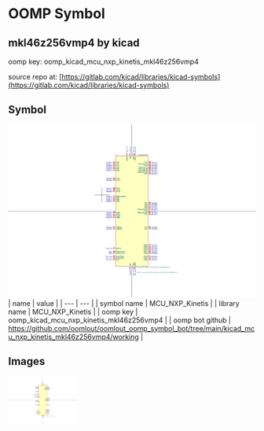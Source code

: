 # OOMP Symbol  
## mkl46z256vmp4  by kicad  
  
oomp key: oomp_kicad_mcu_nxp_kinetis_mkl46z256vmp4  
  
source repo at: [https://gitlab.com/kicad/libraries/kicad-symbols](https://gitlab.com/kicad/libraries/kicad-symbols)  
## Symbol  
  
[![working.png](working_600.png)](working.png)  
| name | value | 
| --- | --- | 
| symbol name | MCU_NXP_Kinetis | 
| library name | MCU_NXP_Kinetis | 
| oomp key | oomp_kicad_mcu_nxp_kinetis_mkl46z256vmp4 | 
| oomp bot github | https://github.com/oomlout/oomlout_oomp_symbol_bot/tree/main/kicad_mcu_nxp_kinetis_mkl46z256vmp4/working | 
## Images  
  
[![working.png](working_140.png)](working.png)  
